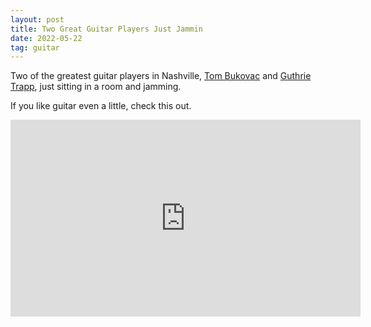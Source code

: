```yaml
---
layout: post
title: Two Great Guitar Players Just Jammin
date: 2022-05-22
tag: guitar
---
```


Two of the greatest guitar players in Nashville, [Tom Bukovac](https://www.youtube.com/user/501chorusecho) and [Guthrie Trapp](https://www.youtube.com/c/guthrietrappmusic), just sitting in a room and jamming.

If you like guitar even a little, check this out.


<iframe width="560" height="315" src="https://www.youtube.com/embed/YCFFjWtXYGE" title="YouTube video player" frameborder="0" allow="accelerometer; autoplay; clipboard-write; encrypted-media; gyroscope; picture-in-picture" allowfullscreen></iframe>

